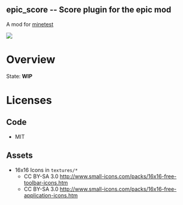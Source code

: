 
epic_score -- Score plugin for the epic mod
-----------------


A mod for [minetest](http://www.minetest.net)

![](https://github.com/damocles-minetest/epic_score/workflows/luacheck/badge.svg)

# Overview

State: **WIP**

# Licenses

## Code

* MIT

## Assets

* 16x16 Icons in `textures/*`
  * CC BY-SA 3.0 http://www.small-icons.com/packs/16x16-free-toolbar-icons.htm
  * CC BY-SA 3.0 http://www.small-icons.com/packs/16x16-free-application-icons.htm
